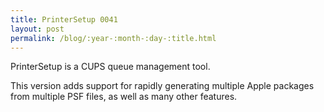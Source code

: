 ```yaml
---
title: PrinterSetup 0041
layout: post
permalink: /blog/:year-:month-:day-:title.html
---
```


PrinterSetup is a CUPS queue management tool.
This version adds support for rapidly generating multiple Apple packages from multiple PSF files, as well as many other features.
